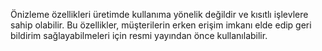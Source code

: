 Önizleme özellikleri üretimde kullanıma yönelik değildir ve kısıtlı işlevlere sahip olabilir. Bu özellikler, müşterilerin erken erişim imkanı elde edip geri bildirim sağlayabilmeleri için resmi yayından önce kullanılabilir.